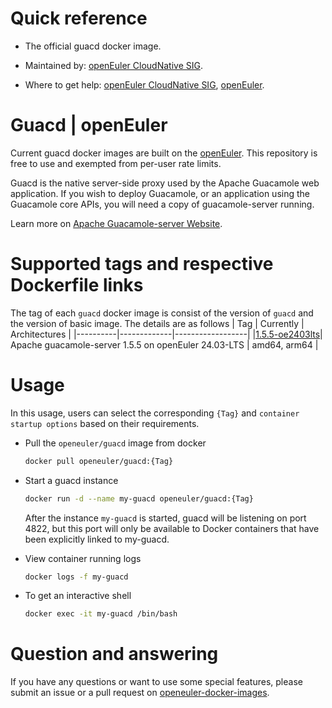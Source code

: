 # Quick reference

- The official guacd docker image.

- Maintained by: [openEuler CloudNative SIG](https://gitee.com/openeuler/cloudnative).

- Where to get help: [openEuler CloudNative SIG](https://gitee.com/openeuler/cloudnative), [openEuler](https://gitee.com/openeuler/community).

# Guacd | openEuler
Current guacd docker images are built on the [openEuler](https://repo.openeuler.org/). This repository is free to use and exempted from per-user rate limits.

Guacd is the native server-side proxy used by the Apache Guacamole web application. If you wish to deploy Guacamole, or an application using the Guacamole core APIs, you will need a copy of guacamole-server running.

Learn more on [Apache Guacamole-server Website](https://guacamole.apache.org/doc/gug/)⁠.

# Supported tags and respective Dockerfile links
The tag of each `guacd` docker image is consist of the version of `guacd` and the version of basic image. The details are as follows
|    Tag   |  Currently  |   Architectures  |
|----------|-------------|------------------|
|[1.5.5-oe2403lts](https://gitee.com/openeuler/openeuler-docker-images/blob/master/guacd/1.5.5/24.03-lts/Dockerfile)| Apache guacamole-server 1.5.5 on openEuler 24.03-LTS | amd64, arm64 |

# Usage
In this usage, users can select the corresponding `{Tag}` and `container startup options` based on their requirements.

- Pull the `openeuler/guacd` image from docker

	```bash
	docker pull openeuler/guacd:{Tag}
	```

- Start a guacd instance

	```bash
	docker run -d --name my-guacd openeuler/guacd:{Tag}
	```
	After the instance `my-guacd` is started, guacd will be listening on port 4822, but this port will only be available to Docker containers that have been explicitly linked to my-guacd.

- View container running logs

	```bash
	docker logs -f my-guacd
	```

- To get an interactive shell

	```bash
	docker exec -it my-guacd /bin/bash
	```
# Question and answering
If you have any questions or want to use some special features, please submit an issue or a pull request on [openeuler-docker-images](https://gitee.com/openeuler/openeuler-docker-images).